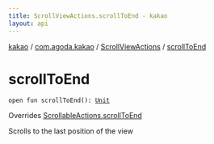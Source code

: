 ```yaml
---
title: ScrollViewActions.scrollToEnd - kakao
layout: api
---
```


<div class='api-docs-breadcrumbs'><a href="../../index.html">kakao</a> / <a href="../index.html">com.agoda.kakao</a> / <a href="index.html">ScrollViewActions</a> / <a href=".">scrollToEnd</a></div>

# scrollToEnd

<div class="signature"><code><span class="keyword">open</span> <span class="keyword">fun </span><span class="identifier">scrollToEnd</span><span class="symbol">(</span><span class="symbol">)</span><span class="symbol">: </span><a href="https://kotlinlang.org/api/latest/jvm/stdlib/kotlin/-unit/index.html"><span class="identifier">Unit</span></a></code></div>

Overrides <a href="../-scrollable-actions/scroll-to-end.html">ScrollableActions.scrollToEnd</a>

Scrolls to the last position of the view

